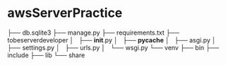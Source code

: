 # awsServerPractice

├── db.sqlite3
├── manage.py
├── requirements.txt
├── tobeserverdeveloper
│   ├── __init__.py
│   ├── __pycache__
│   ├── asgi.py
│   ├── settings.py
│   ├── urls.py
│   └── wsgi.py
└── venv
    ├── bin
    ├── include
    ├── lib
    └── share
